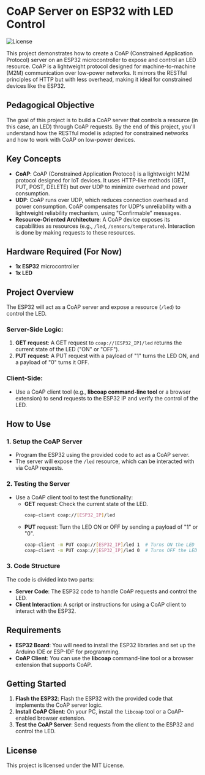 # CoAP Server on ESP32 with LED Control
![License](https://img.shields.io/badge/License-MIT-blue.svg)

This project demonstrates how to create a CoAP (Constrained Application Protocol) server on an ESP32 microcontroller to expose and control an LED resource. CoAP is a lightweight protocol designed for machine-to-machine (M2M) communication over low-power networks. It mirrors the RESTful principles of HTTP but with less overhead, making it ideal for constrained devices like the ESP32.

## Pedagogical Objective
The goal of this project is to build a CoAP server that controls a resource (in this case, an LED) through CoAP requests. By the end of this project, you'll understand how the RESTful model is adapted for constrained networks and how to work with CoAP on low-power devices.

## Key Concepts
- **CoAP**: CoAP (Constrained Application Protocol) is a lightweight M2M protocol designed for IoT devices. It uses HTTP-like methods (GET, PUT, POST, DELETE) but over UDP to minimize overhead and power consumption.
- **UDP**: CoAP runs over UDP, which reduces connection overhead and power consumption. CoAP compensates for UDP's unreliability with a lightweight reliability mechanism, using "Confirmable" messages.
- **Resource-Oriented Architecture**: A CoAP device exposes its capabilities as resources (e.g., `/led`, `/sensors/temperature`). Interaction is done by making requests to these resources.

## Hardware Required (For Now)
- **1x ESP32** microcontroller
- **1x LED**

## Project Overview
The ESP32 will act as a CoAP server and expose a resource (`/led`) to control the LED.

### Server-Side Logic:
1. **GET request**: A GET request to `coap://[ESP32_IP]/led` returns the current state of the LED ("ON" or "OFF").
2. **PUT request**: A PUT request with a payload of "1" turns the LED ON, and a payload of "0" turns it OFF.

### Client-Side:
- Use a CoAP client tool (e.g., **libcoap command-line tool** or a browser extension) to send requests to the ESP32 IP and verify the control of the LED.

## How to Use

### 1. Setup the CoAP Server
- Program the ESP32 using the provided code to act as a CoAP server.
- The server will expose the `/led` resource, which can be interacted with via CoAP requests.

### 2. Testing the Server
- Use a CoAP client tool to test the functionality:
  - **GET** request: Check the current state of the LED.
    ```bash
    coap-client coap://[ESP32_IP]/led
    ```
  - **PUT** request: Turn the LED ON or OFF by sending a payload of "1" or "0".
    ```bash
    coap-client -m PUT coap://[ESP32_IP]/led 1  # Turns ON the LED
    coap-client -m PUT coap://[ESP32_IP]/led 0  # Turns OFF the LED
    ```

### 3. Code Structure
The code is divided into two parts:
- **Server Code**: The ESP32 code to handle CoAP requests and control the LED.
- **Client Interaction**: A script or instructions for using a CoAP client to interact with the ESP32.

## Requirements
- **ESP32 Board**: You will need to install the ESP32 libraries and set up the Arduino IDE or ESP-IDF for programming.
- **CoAP Client**: You can use the **libcoap** command-line tool or a browser extension that supports CoAP.

## Getting Started
1. **Flash the ESP32**: Flash the ESP32 with the provided code that implements the CoAP server logic.
2. **Install CoAP Client**: On your PC, install the `libcoap` tool or a CoAP-enabled browser extension.
3. **Test the CoAP Server**: Send requests from the client to the ESP32 and control the LED.

## License
This project is licensed under the MIT License.

